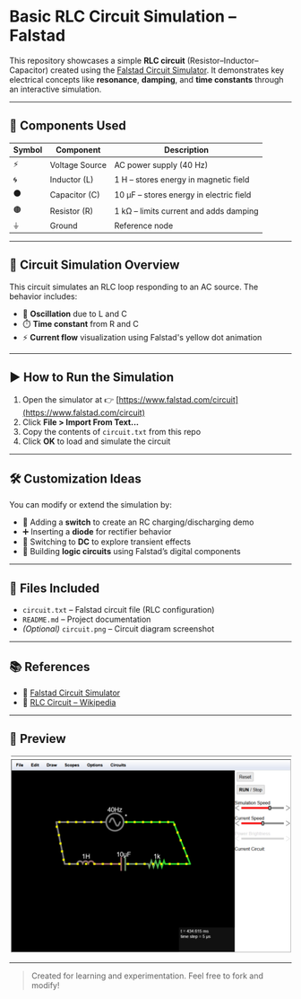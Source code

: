 #  Basic RLC Circuit Simulation – Falstad

This repository showcases a simple **RLC circuit** (Resistor–Inductor–Capacitor) created using the [Falstad Circuit Simulator](https://www.falstad.com/circuit/). It demonstrates key electrical concepts like **resonance**, **damping**, and **time constants** through an interactive simulation.

---

## 🧰 Components Used

| Symbol | Component       | Description                           |
|--------|------------------|---------------------------------------|
| ⚡     | Voltage Source    | AC power supply (40 Hz)               |
| 🌀     | Inductor (L)      | 1 H – stores energy in magnetic field |
| ⚫     | Capacitor (C)     | 10 µF – stores energy in electric field |
| 🟤     | Resistor (R)      | 1 kΩ – limits current and adds damping |
| ⏚     | Ground            | Reference node                        |

---

## 🧪 Circuit Simulation Overview

This circuit simulates an RLC loop responding to an AC source. The behavior includes:

- 🔁 **Oscillation** due to L and C
- ⏱️ **Time constant** from R and C
- ⚡ **Current flow** visualization using Falstad's yellow dot animation

---

## ▶️ How to Run the Simulation

1. Open the simulator at 👉 [https://www.falstad.com/circuit](https://www.falstad.com/circuit)
2. Click **File > Import From Text...**
3. Copy the contents of `circuit.txt` from this repo
4. Click **OK** to load and simulate the circuit

---

## 🛠️ Customization Ideas

You can modify or extend the simulation by:

- 🔘 Adding a **switch** to create an RC charging/discharging demo
- ➕ Inserting a **diode** for rectifier behavior
- 🔄 Switching to **DC** to explore transient effects
- 🧠 Building **logic circuits** using Falstad’s digital components

---

## 📂 Files Included

- `circuit.txt` – Falstad circuit file (RLC configuration)
- `README.md` – Project documentation
- *(Optional)* `circuit.png` – Circuit diagram screenshot

---

## 📚 References

- 🔗 [Falstad Circuit Simulator](https://www.falstad.com/circuit)
- 📘 [RLC Circuit – Wikipedia](https://en.wikipedia.org/wiki/RLC_circuit)

---

## 📸 Preview

![Circuit Screenshot](circuit.png)

---

> Created for learning and experimentation. Feel free to fork and modify!
